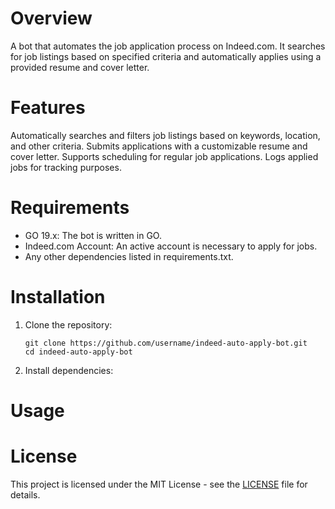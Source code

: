 # Overview
  A bot that automates the job application process on Indeed.com. It searches for job listings based on specified criteria and automatically applies using a provided resume and cover letter.
# Features
  Automatically searches and filters job listings based on keywords, location, and other criteria.
  Submits applications with a customizable resume and cover letter.
  Supports scheduling for regular job applications.
  Logs applied jobs for tracking purposes.
# Requirements
- GO 19.x: The bot is written in GO.
-  Indeed.com Account: An active account is necessary to apply for jobs.
-  Any other dependencies listed in requirements.txt.
# Installation
1. Clone the repository:
   
    ```Clone Repository
    git clone https://github.com/username/indeed-auto-apply-bot.git
    cd indeed-auto-apply-bot

2. Install dependencies:


# Usage

# License
This project is licensed under the MIT License - see the [LICENSE](https://github.com/FatherCooks/Indeed-Auto-Apply-Job-Monitor/edit/main/MIT%20license.md)
 file for details.
